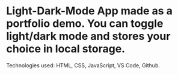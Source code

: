 # Light-Dark-Mode App made as a portfolio demo. You can toggle light/dark mode and stores your choice in local storage.

Technologies used: HTML, CSS, JavaScript, VS Code, Github.
